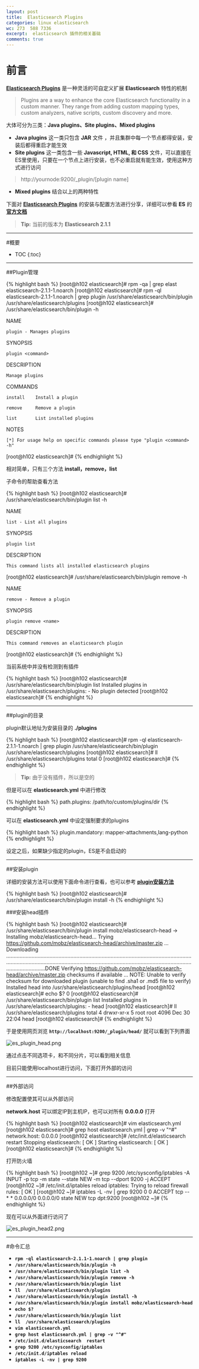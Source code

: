 ```yaml
---
layout: post
title:  Elasticsearch Plugins
categories: linux elasticsearch 
wc: 273  588 7336 
excerpt:  elasticsearch 插件的相关基础
comments: true
---
```




# 前言

**[Elasticsearch Plugins][plugins]** 是一种灵活的可自定义扩展 **Elasticsearch** 特性的机制

>Plugins are a way to enhance the core Elasticsearch functionality in a custom manner. They range from adding custom mapping types, custom analyzers, native scripts, custom discovery and more.

大体可分为三类：**Java plugins、Site plugins、Mixed plugins**

* **Java plugins** 这一类只包含 **JAR** 文件 ，并且集群中每一个节点都得安装，安装后都得重启才能生效
* **Site plugins** 这一类包含一些 **Javascript, HTML, 和 CSS** 文件，可以直接在ES里使用，只要在一个节点上进行安装，也不必重启就有能生效，使用这种方式进行访问

>http://yournode:9200/_plugin/[plugin name]

* **Mixed plugins** 结合以上的两种特性

下面对 **[Elasticsearch Plugins][plugins]** 的安装与配置方法进行分享，详细可以参看 **ES** 的 **[官方文档][plugins]**


> **Tip:** 当前的版本为 **Elasticsearch 2.1.1** 

---



#概要

* TOC
{:toc}


---

##Plugin管理


{% highlight bash %}
[root@h102 elasticsearch]# rpm -qa | grep elast
elasticsearch-2.1.1-1.noarch
[root@h102 elasticsearch]# rpm -ql elasticsearch-2.1.1-1.noarch | grep plugin
/usr/share/elasticsearch/bin/plugin
/usr/share/elasticsearch/plugins
[root@h102 elasticsearch]# /usr/share/elasticsearch/bin/plugin -h

NAME

    plugin - Manages plugins

SYNOPSIS

    plugin <command>

DESCRIPTION

    Manage plugins

COMMANDS

    install    Install a plugin

    remove     Remove a plugin

    list       List installed plugins

NOTES

    [*] For usage help on specific commands please type "plugin <command> -h"


[root@h102 elasticsearch]# 
{% endhighlight %}


相对简单，只有三个方法 **install，remove，list**

子命令的帮助查看方法 

{% highlight bash %}
[root@h102 elasticsearch]# /usr/share/elasticsearch/bin/plugin list -h

NAME

    list - List all plugins

SYNOPSIS

    plugin list

DESCRIPTION

    This command lists all installed elasticsearch plugins


[root@h102 elasticsearch]# /usr/share/elasticsearch/bin/plugin remove -h

NAME

    remove - Remove a plugin

SYNOPSIS

    plugin remove <name>

DESCRIPTION

    This command removes an elasticsearch plugin


[root@h102 elasticsearch]#
{% endhighlight %}

当前系统中并没有检测到有插件

{% highlight bash %}
[root@h102 elasticsearch]# /usr/share/elasticsearch/bin/plugin list 
Installed plugins in /usr/share/elasticsearch/plugins:
    - No plugin detected
[root@h102 elasticsearch]# 
{% endhighlight %}


---

##plugin的目录

plugin默认地址为安装目录的 **./plugins** 

{% highlight bash %}
[root@h102 elasticsearch]# rpm -ql elasticsearch-2.1.1-1.noarch | grep plugin
/usr/share/elasticsearch/bin/plugin
/usr/share/elasticsearch/plugins
[root@h102 elasticsearch]# ll  /usr/share/elasticsearch/plugins
total 0
[root@h102 elasticsearch]# 
{% endhighlight %}

> **Tip:** 由于没有插件，所以是空的


但是可以在 **elasticsearch.yml** 中进行修改

{% highlight bash %}
path.plugins: /path/to/custom/plugins/dir
{% endhighlight %}

可以在 **elasticsearch.yml** 中设定强制要求的plugins

{% highlight bash %}
plugin.mandatory: mapper-attachments,lang-python
{% endhighlight %}

设定之后，如果缺少指定的plugin，ES是不会启动的


---

##安装plugin

详细的安装方法可以使用下面命令进行查看，也可以参考 **[plugin安装方法][installation]**

{% highlight bash %}
[root@h102 elasticsearch]# /usr/share/elasticsearch/bin/plugin install -h
{% endhighlight %}

###安装head插件

{% highlight bash %}
[root@h102 elasticsearch]# /usr/share/elasticsearch/bin/plugin install mobz/elasticsearch-head 
-> Installing mobz/elasticsearch-head...
Trying https://github.com/mobz/elasticsearch-head/archive/master.zip ...
Downloading ..................................................................................................................................................................................................................................................................................DONE
Verifying https://github.com/mobz/elasticsearch-head/archive/master.zip checksums if available ...
NOTE: Unable to verify checksum for downloaded plugin (unable to find .sha1 or .md5 file to verify)
Installed head into /usr/share/elasticsearch/plugins/head
[root@h102 elasticsearch]# echo $?
0
[root@h102 elasticsearch]# /usr/share/elasticsearch/bin/plugin list
Installed plugins in /usr/share/elasticsearch/plugins:
    - head
[root@h102 elasticsearch]# ll  /usr/share/elasticsearch/plugins
total 4
drwxr-xr-x 5 root root 4096 Dec 30 22:04 head
[root@h102 elasticsearch]#
{% endhighlight %}

于是使用网页浏览 **`http://localhost:9200/_plugin/head/`** 就可以看到下列界面


![es_plugin_head.png](/images/es_plugin/es_plugin_head.png)

通过点击不同选项卡，和不同分片，可以看到相关信息


目前只能使用localhost进行访问，下面打开外部的访问

---

##外部访问

修改配置使其可以从外部访问

**network.host** 可以绑定IP到主机IP，也可以对所有 **0.0.0.0** 打开


{% highlight bash %}
[root@h102 elasticsearch]# vim elasticsearch.yml
[root@h102 elasticsearch]# grep host elasticsearch.yml | grep -v "^#"
network.host: 0.0.0.0 
[root@h102 elasticsearch]# /etc/init.d/elasticsearch  restart 
Stopping elasticsearch:                                    [  OK  ]
Starting elasticsearch:                                    [  OK  ]
[root@h102 elasticsearch]# 
{% endhighlight %}


打开防火墙

{% highlight bash %}
[root@h102 ~]# grep 9200 /etc/sysconfig/iptables 
-A INPUT -p tcp -m state --state NEW -m tcp --dport 9200 -j ACCEPT 
[root@h102 ~]# /etc/init.d/iptables reload 
iptables: Trying to reload firewall rules:                 [  OK  ]
[root@h102 ~]# iptables -L -nv | grep 9200
    0     0 ACCEPT     tcp  --  *      *       0.0.0.0/0            0.0.0.0/0           state NEW tcp dpt:9200 
[root@h102 ~]# 
{% endhighlight %}

现在可以从外面进行访问了

![es_plugin_head2.png](/images/es_plugin/es_plugin_head2.png)




---


#命令汇总


* **`rpm -ql elasticsearch-2.1.1-1.noarch | grep plugin`**
* **`/usr/share/elasticsearch/bin/plugin -h`**
* **`/usr/share/elasticsearch/bin/plugin list -h`**
* **`/usr/share/elasticsearch/bin/plugin remove -h`**
* **`/usr/share/elasticsearch/bin/plugin list`**
* **`ll  /usr/share/elasticsearch/plugins`**
* **`/usr/share/elasticsearch/bin/plugin install -h`**
* **`/usr/share/elasticsearch/bin/plugin install mobz/elasticsearch-head`**
* **`echo $?`**
* **`/usr/share/elasticsearch/bin/plugin list`**
* **`ll  /usr/share/elasticsearch/plugins`**
* **`vim elasticsearch.yml`**
* **`grep host elasticsearch.yml | grep -v "^#"`**
* **`/etc/init.d/elasticsearch  restart`**
* **`grep 9200 /etc/sysconfig/iptables`**
* **`/etc/init.d/iptables reload`**
* **`iptables -L -nv | grep 9200`**




[plugins]:https://www.elastic.co/guide/en/elasticsearch/plugins/current/intro.html
[installation]:https://www.elastic.co/guide/en/elasticsearch/plugins/current/installation.html
